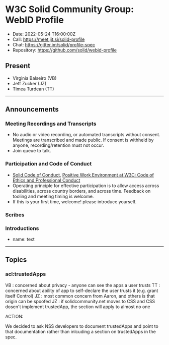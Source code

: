 # W3C Solid Community Group: WebID Profile

* Date: 2022-05-24 T16:00:00Z
* Call: https://meet.jit.si/solid-profile
* Chat: https://gitter.im/solid/profile-spec
* Repository: https://github.com/solid/webid-profile

## Present

* Virginia Balseiro (VB)
* Jeff Zucker (JZ)
* Timea Turdean (TT)

---

## Announcements

### Meeting Recordings and Transcripts

* No audio or video recording, or automated transcripts without consent. Meetings are transcribed and made public. If consent is withheld by anyone, recording/retention must not occur.
* Join queue to talk.

### Participation and Code of Conduct

* [Solid Code of Conduct](https://github.com/solid/process/blob/main/code-of-conduct.md), [Positive Work Environment at W3C: Code of Ethics and Professional Conduct](https://www.w3.org/Consortium/cepc/)
* Operating principle for effective participation is to allow access across disabilities, across country borders, and across time. Feedback on tooling and meeting timing is welcome.
* If this is your first time, welcome! please introduce yourself.

### Scribes

### Introductions

* name: text

---

## Topics

### acl:trustedApps

VB : concerned about privacy - anyone can see the apps a user trusts
TT : concerned about ability of app to self-declare the user trusts it (e.g. grant itself Control)
JZ : most common concern from Aaron, and others is that origin can be spoofed
JZ : if solidcommunity.net moves to CSS and CSS dosen't implement trustedApp, the section will apply to almost no one

ACTION:

We decided to ask NSS developers to document trustedApps and point to that documentation rather than inlcuding a section on trustedApps in the spec.
